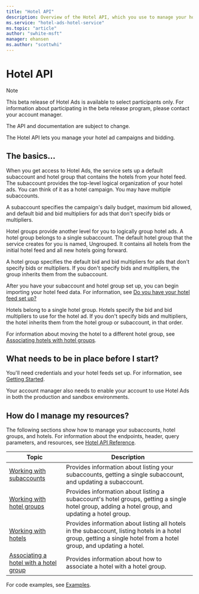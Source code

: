 ```yaml
---
title: "Hotel API"
description: Overview of the Hotel API, which you use to manage your hotel campaigns in Microsoft Advertising.
ms.service: "hotel-ads-hotel-service"
ms.topic: "article"
author: "swhite-msft"
manager: ehansen
ms.author: "scottwhi"
---
```


# Hotel API

> [!NOTE]
> This beta release of Hotel Ads is available to select participants only. For information about participating in the beta release program, please contact your account manager.
>
> The API and documentation are subject to change.

The Hotel API lets you manage your hotel ad campaigns and bidding.

<a name="thebasics"></a>

## The basics...

When you get access to Hotel Ads, the service sets up a default subaccount and hotel group that contains the hotels from your hotel feed. The subaccount provides the top-level logical organization of your hotel ads. You can think of it as a hotel campaign. You may have multiple subaccounts.

A subaccount specifies the campaign's daily budget, maximum bid allowed, and default bid and bid multipliers for ads that don't specify bids or multipliers.

Hotel groups provide another level for you to logically group hotel ads. A hotel group belongs to a single subaccount. The default hotel group that the service creates for you is named, Ungrouped. It contains all hotels from the initial hotel feed and all new hotels going forward. 
 
A hotel group specifies the default bid and bid multipliers for ads that don't specify bids or multipliers. If you don't specify bids and multipliers, the group inherits them from the subaccount.

After you have your subaccount and hotel group set up, you can begin importing your hotel feed data. For information, see [Do you have your hotel feed set up?](../hotel-service/get-started.md#feeds)

Hotels belong to a single hotel group. Hotels specify the bid and bid multipliers to use for the hotel ad. If you don't specify bids and multipliers, the hotel inherits them from the hotel group or subaccount, in that order.

For information about moving the hotel to a different hotel group, see [Associating hotels with hotel groups](../hotel-service/manage-hotel-campaigns.md#associatinghotels).


## What needs to be in place before I start?

You'll need credentials and your hotel feeds set up. For information, see [Getting Started](../hotel-service/get-started.md).

Your account manager also needs to enable your account to use Hotel Ads in both the production and sandbox environments.


## How do I manage my resources?

The following sections show how to manage your subaccounts, hotel groups, and hotels. For information about the endpoints, header, query parameters, and resources, see [Hotel API Reference](../hotel-service/reference.md).

|Topic|Description
|-|-
|[Working with subaccounts](../hotel-service/manage-hotel-campaigns.md#workingwithsubaccounts)|Provides information about listing your subaccounts, getting a single subaccount, and updating a subaccount.
|[Working with hotel groups](../hotel-service/manage-hotel-campaigns.md#workingwithhotelgroups)|Provides information about listing a subaccount's hotel groups, getting a single hotel group, adding a hotel group, and updating a hotel group.
|[Working with hotels](../hotel-service/manage-hotel-campaigns.md#workingwithhotels)|Provides information about listing all hotels in the subaccount, listing hotels in a hotel group, getting a single hotel from a hotel group, and updating a hotel.
|[Associating a hotel with a hotel group](../hotel-service/manage-hotel-campaigns.md#associatinghotels)|Provides information about how to associate a hotel with a hotel group.

For code examples, see [Examples](../hotel-service/code-examples.md).


